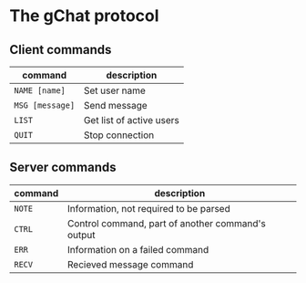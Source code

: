 # The gChat protocol
## Client commands
| command | description |
| --- | --- |
| `NAME [name]` | Set user name |
| `MSG [message]` | Send message |
| `LIST` | Get list of active users |
| `QUIT` | Stop connection |

## Server commands
| command | description |
| --- | --- |
| `NOTE` | Information, not required to be parsed |
| `CTRL` | Control command, part of another command's output |
| `ERR` | Information on a failed command |
| `RECV` | Recieved message command |
